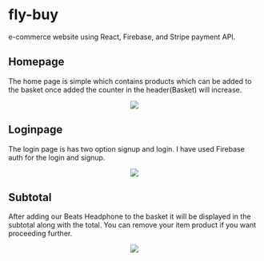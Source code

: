 # fly-buy
 e-commerce website using React, Firebase, and Stripe payment API. 

## Homepage
The home page is simple which contains products which can be added to the basket once added the counter in the header(Basket) will increase.

<span style="display:block;text-align:center">![](amazon-clone/images/home_page.pfng)</span>

## Loginpage
The login page is has two option signup and login. I have used Firebase auth for the login and signup.

<span style="display:block;text-align:center">![](amazon-clone/images/login.pfng)</span>

## Subtotal
After adding our Beats Headphone to the basket it will be displayed in the subtotal along with the total. You can remove your item product if you want proceeding further.

<span style="display:block;text-align:center">![](amazon-clone/images/subtotal.pfng)</span>
